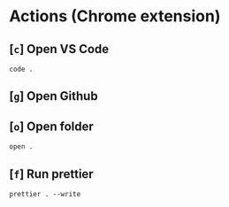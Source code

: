 # Actions (Chrome extension)

## [`c`] Open VS Code

```
code .
```

## [`g`] Open Github

## [`o`] Open folder

```
open .
```

## [`f`] Run prettier

```
prettier . --write
```
